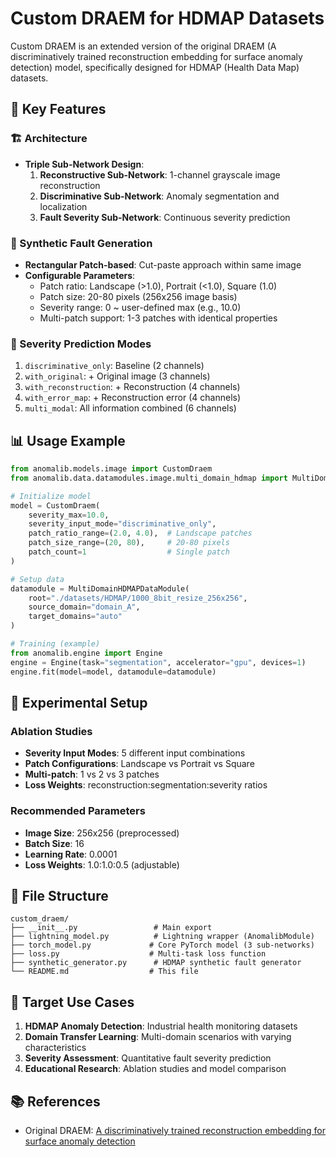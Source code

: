 # Custom DRAEM for HDMAP Datasets

Custom DRAEM is an extended version of the original DRAEM (A discriminatively trained reconstruction embedding for surface anomaly detection) model, specifically designed for HDMAP (Health Data Map) datasets.

## 🎯 Key Features

### 🏗️ Architecture
- **Triple Sub-Network Design**:
  1. **Reconstructive Sub-Network**: 1-channel grayscale image reconstruction
  2. **Discriminative Sub-Network**: Anomaly segmentation and localization  
  3. **Fault Severity Sub-Network**: Continuous severity prediction

### 🔧 Synthetic Fault Generation
- **Rectangular Patch-based**: Cut-paste approach within same image
- **Configurable Parameters**:
  - Patch ratio: Landscape (>1.0), Portrait (<1.0), Square (1.0)
  - Patch size: 20-80 pixels (256x256 image basis)
  - Severity range: 0 ~ user-defined max (e.g., 10.0)
  - Multi-patch support: 1-3 patches with identical properties

### 🧠 Severity Prediction Modes
1. `discriminative_only`: Baseline (2 channels)
2. `with_original`: + Original image (3 channels)
3. `with_reconstruction`: + Reconstruction (4 channels)  
4. `with_error_map`: + Reconstruction error (4 channels)
5. `multi_modal`: All information combined (6 channels)

## 📊 Usage Example

```python
from anomalib.models.image import CustomDraem
from anomalib.data.datamodules.image.multi_domain_hdmap import MultiDomainHDMAPDataModule

# Initialize model
model = CustomDraem(
    severity_max=10.0,
    severity_input_mode="discriminative_only",
    patch_ratio_range=(2.0, 4.0),  # Landscape patches
    patch_size_range=(20, 80),     # 20-80 pixels
    patch_count=1                  # Single patch
)

# Setup data
datamodule = MultiDomainHDMAPDataModule(
    root="./datasets/HDMAP/1000_8bit_resize_256x256",
    source_domain="domain_A",
    target_domains="auto"
)

# Training (example)
from anomalib.engine import Engine
engine = Engine(task="segmentation", accelerator="gpu", devices=1)
engine.fit(model=model, datamodule=datamodule)
```

## 🔬 Experimental Setup

### Ablation Studies
- **Severity Input Modes**: 5 different input combinations
- **Patch Configurations**: Landscape vs Portrait vs Square
- **Multi-patch**: 1 vs 2 vs 3 patches
- **Loss Weights**: reconstruction:segmentation:severity ratios

### Recommended Parameters
- **Image Size**: 256x256 (preprocessed)
- **Batch Size**: 16 
- **Learning Rate**: 0.0001
- **Loss Weights**: 1.0:1.0:0.5 (adjustable)

## 📁 File Structure

```
custom_draem/
├── __init__.py                 # Main export
├── lightning_model.py          # Lightning wrapper (AnomalibModule)
├── torch_model.py             # Core PyTorch model (3 sub-networks)
├── loss.py                    # Multi-task loss function
├── synthetic_generator.py      # HDMAP synthetic fault generator
└── README.md                  # This file
```

## 🎯 Target Use Cases

1. **HDMAP Anomaly Detection**: Industrial health monitoring datasets
2. **Domain Transfer Learning**: Multi-domain scenarios with varying characteristics
3. **Severity Assessment**: Quantitative fault severity prediction
4. **Educational Research**: Ablation studies and model comparison

## 📚 References

- Original DRAEM: [A discriminatively trained reconstruction embedding for surface anomaly detection](https://arxiv.org/abs/2108.07610)